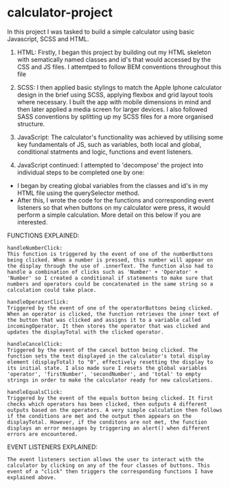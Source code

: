 # calculator-project

In this project I was tasked to build a simple calculator using basic Javascript, SCSS and HTML.

1. HTML: Firstly, I began this project by building out my HTML skeleton with sematically named classes and id's that would accessed by the CSS and JS files. I attemtped to follow BEM conventions throughout this file

2. SCSS: I then applied basic stylings to match the Apple Iphone calculator design in the brief using SCSS, applying flexbox and grid layout tools where necessary. I built the app with mobile dimensions in mind and then later applied a media screen for larger devices. I also followed SASS conventions by splitting up my SCSS files for a more organised structure.

3. JavaScript: The calculator's functionality was achieved by utilising some key fundamentals of JS, such as variables, both local and global, conditional statments and logic, functions and event listeners.

4. JavaScript continued: I attempted to 'decompose' the project into individual steps to be completed one by one:

- I began by creating global variables from the classes and id's in my HTML file using the querySelector method.
- After this, I wrote the code for the functions and corresponding event listeners so that when buttons on my calculator were press, it would perform a simple calculation. More detail on this below if you are interested.

FUNCTIONS EXPLAINED:

    handleNumberClick:
    This function is triggered by the event of one of the numberButtons being clicked. When a number is pressed, this number will appear on the display through the use of .innerText. The function also had to handle a combination of clicks such as 'Number' + 'Operator' + 'Number' so I created a conditional if statements to make sure that numbers and operators could be concatenated in the same string so a calculation could take place.

    handleOperatorClick:
    Triggered by the event of one of the operatorButtons being clicked. When an operator is clicked, the function retrieves the inner text of the button that was clicked and assigns it to a variable called incomingOperator. It then stores the operator that was clicked and updates the displayTotal with the clicked operator.

    handleCancelClick:
    Triggered by the event of the cancel button being clicked. The function sets the text displayed in the calculator's total display element (displayTotal) to "0", effectively resetting the display to its initial state. I also made sure I resets the global variables 'operator', 'firstNumber', 'secondNumber', and 'total' to empty strings in order to make the calculator ready for new calculations.

    handleEqualsClick:
    Triggered by the event of the equals button being clicked. It first checks which operators has been clicked, then outputs 4 different outputs based on the operators. A very simple calculation then follows if the conditions are met and the output then appears on the displayTotal. However, if the conditons are not met, the function displays an error messages by triggering an alert() when different errors are encountered.

EVENT LISTENERS EXPLAINED:

    The event listeners section allows the user to interact with the calculator by clicking on any of the four classes of buttons. This event of a "click" then triggers the corresponding functions I have explained above.
